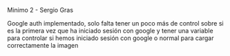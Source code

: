 Minimo 2 - Sergio Gras

Google auth implementado, solo falta tener un poco más de control sobre si es la primera vez que ha iniciado sesión con google y tener una variable para controlar si hemos iniciado sesión con google o normal para cargar correctamente la imagen
